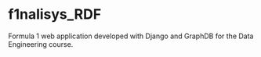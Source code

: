 # f1nalisys_RDF
Formula 1 web application developed with Django and GraphDB for the Data Engineering course.
